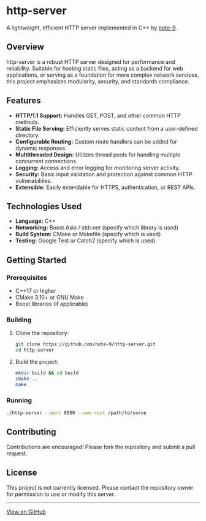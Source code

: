# http-server

A lightweight, efficient HTTP server implemented in C++ by [note-9](https://github.com/note-9).

## Overview

http-server is a robust HTTP server designed for performance and reliability. Suitable for hosting static files, acting as a backend for web applications, or serving as a foundation for more complex network services, this project emphasizes modularity, security, and standards compliance.

## Features

- **HTTP/1.1 Support:** Handles GET, POST, and other common HTTP methods.
- **Static File Serving:** Efficiently serves static content from a user-defined directory.
- **Configurable Routing:** Custom route handlers can be added for dynamic responses.
- **Multithreaded Design:** Utilizes thread pools for handling multiple concurrent connections.
- **Logging:** Access and error logging for monitoring server activity.
- **Security:** Basic input validation and protection against common HTTP vulnerabilities.
- **Extensible:** Easily extendable for HTTPS, authentication, or REST APIs.

## Technologies Used

- **Language:** C++
- **Networking:** Boost.Asio / std::net (specify which library is used)
- **Build System:** CMake or Makefile (specify which is used)
- **Testing:** Google Test or Catch2 (specify which is used)

## Getting Started

### Prerequisites

- C++17 or higher
- CMake 3.10+ or GNU Make
- Boost libraries (if applicable)

### Building

1. Clone the repository:
    ```bash
    git clone https://github.com/note-9/http-server.git
    cd http-server
    ```
2. Build the project:
    ```bash
    mkdir build && cd build
    cmake ..
    make
    ```

### Running

```bash
./http-server --port 8080 --www-root /path/to/serve
```

## Contributing

Contributions are encouraged! Please fork the repository and submit a pull request.

## License

This project is not currently licensed. Please contact the repository owner for permission to use or modify this server.

---

[View on GitHub](https://github.com/note-9/http-server)
